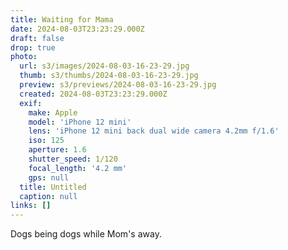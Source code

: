 ```yaml
---
title: Waiting for Mama
date: 2024-08-03T23:23:29.000Z
draft: false
drop: true
photo:
  url: s3/images/2024-08-03-16-23-29.jpg
  thumb: s3/thumbs/2024-08-03-16-23-29.jpg
  preview: s3/previews/2024-08-03-16-23-29.jpg
  created: 2024-08-03T23:23:29.000Z
  exif:
    make: Apple
    model: 'iPhone 12 mini'
    lens: 'iPhone 12 mini back dual wide camera 4.2mm f/1.6'
    iso: 125
    aperture: 1.6
    shutter_speed: 1/120
    focal_length: '4.2 mm'
    gps: null
  title: Untitled
  caption: null
links: []
---
```


Dogs being dogs while Mom's away.
